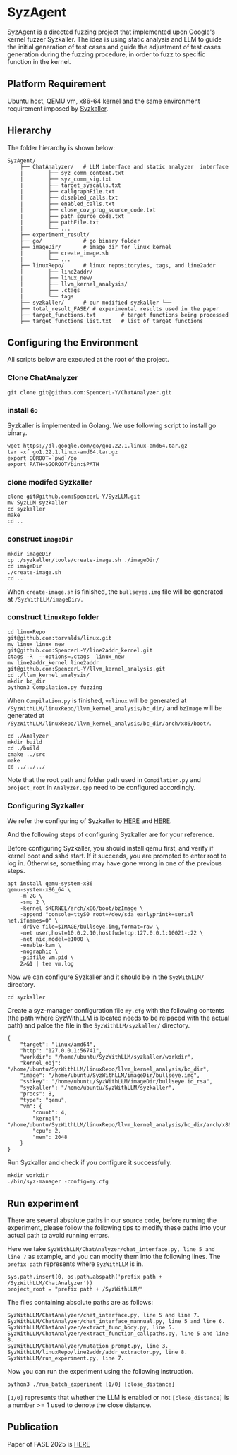 # SyzAgent

SyzAgent is a directed fuzzing project that implemented upon Google's kernel fuzzer Syzkaller. The idea is using static analysis and LLM to guide the initial generation of test cases and guide the adjustment of test cases generation during the fuzzing procedure, in order to fuzz to specific function in the kernel.

## Platform Requirement

Ubuntu host, QEMU vm, x86-64 kernel and the same environment requirement imposed by [Syzkaller](https://github.com/google/syzkaller/).

## Hierarchy
The folder hierarchy is shown below:

```
SyzAgent/ 
    ├── ChatAnalyzer/   # LLM interface and static analyzer  interface
    |        ├── syz_comm_content.txt
    |        ├── syz_comm_sig.txt
    |        ├── target_syscalls.txt
    |        ├── callgraphFile.txt
    |        ├── disabled_calls.txt
    |        ├── enabled_calls.txt
    |        ├── close_cov_prog_source_code.txt
    |        ├── path_source_code.txt
    |        ├── pathFile.txt
    |        └── ...
    ├── experiment_result/ 
    ├── go/             # go binary folder
    ├── imageDir/       # image dir for linux kernel
    |        ├── create_image.sh
    |        └── ...
    ├── linuxRepo/      # linux repositoryies, tags, and line2addr
    |        ├── line2addr/ 
    |        ├── linux_new/ 
    |        ├── llvm_kernel_analysis/ 
    |        ├── .ctags
    |        └── tags
    ├── syzkaller/      # our modified syzkaller └──
    ├── total_result_FASE/ # experimental results used in the paper
    ├── target_functions.txt        # target functions being processed
    ├── target_functions_list.txt   # list of target functions
```

## Configuring the Environment

All scripts below are executed at the root of the project.
###  Clone ChatAnalyzer

```
git clone git@github.com:SpencerL-Y/ChatAnalyzer.git
```

### install ```Go```

Syzkaller is implemented in Golang. We use following script to install go binary. 

```
wget https://dl.google.com/go/go1.22.1.linux-amd64.tar.gz
tar -xf go1.22.1.linux-amd64.tar.gz
export GOROOT=`pwd`/go
export PATH=$GOROOT/bin:$PATH
```

### clone modifed Syzkaller
```
clone git@github.com:SpencerL-Y/SyzLLM.git
mv SyzLLM syzkaller
cd syzkaller
make
cd ..
```

### construct ```imageDir```

```
mkdir imageDir
cp ./syzkaller/tools/create-image.sh ./imageDir/
cd imageDir
./create-image.sh
cd ..
```

When `create-image.sh` is finished, the `bullseyes.img` file will be generated at `/SyzWithLLM/imageDir/`.

### construct ```linuxRepo``` folder
```
cd linuxRepo
git@github.com:torvalds/linux.git
mv linux linux_new
git@github.com:SpencerL-Y/line2addr_kernel.git
ctags -R  --options=.ctags  linux_new
mv line2addr_kernel line2addr
git@github.com:SpencerL-Y/llvm_kernel_analysis.git
cd ./llvm_kernel_analysis/
mkdir bc_dir
python3 Compilation.py fuzzing
```

When `Compilation.py` is finished, `vmlinux` will be generated at `/SyzWithLLM/linuxRepo/llvm_kernel_analysis/bc_dir/` and `bzImage` will be generated at `/SyzWithLLM/linuxRepo/llvm_kernel_analysis/bc_dir/arch/x86/boot/`.

```
cd ./Analyzer
mkdir build
cd ./build
cmake ../src
make 
cd ../../../
```

Note that the root path and folder path used in ```Compilation.py``` and ```project_root``` in ```Analyzer.cpp``` need to be configured accordingly.

### Configuring Syzkaller

We refer the configuring of Syzkaller to [HERE](https://github.com/SpencerL-Y/SyzLLM/blob/master/docs/linux/setup_ubuntu-host_qemu-vm_x86-64-kernel.md) and [HERE](https://github.com/SpencerL-Y/SyzLLM/blob/master/docs/linux/setup.md).

And the following steps of configuring Syzkaller are for your reference.

Before configuring Syzkaller, you should install qemu first, and verify if kernel boot and sshd start. If it succeeds, you are prompted to enter root to log in. Otherwise, something may have gone wrong in one of the previous steps.
```
apt install qemu-system-x86 
qemu-system-x86_64 \
	-m 2G \
	-smp 2 \
	-kernel $KERNEL/arch/x86/boot/bzImage \   
	-append "console=ttyS0 root=/dev/sda earlyprintk=serial net.ifnames=0" \
	-drive file=$IMAGE/bullseye.img,format=raw \   
	-net user,host=10.0.2.10,hostfwd=tcp:127.0.0.1:10021-:22 \
	-net nic,model=e1000 \
	-enable-kvm \
	-nographic \
	-pidfile vm.pid \
	2>&1 | tee vm.log
```

Now we can configure Syzkaller and it should be in the `SyzWithLLM/` directory.
 ```
cd syzkaller
 ```
Create a syz-manager configuration file `my.cfg` with the following contents (the path where SyzWithLLM is located needs to be relpaced with the actual path) and palce the file in the `SyzWithLLM/syzkaller/` directory.
```
{
    "target": "linux/amd64",
    "http": "127.0.0.1:56741",
    "workdir": "/home/ubuntu/SyzWithLLM/syzkaller/workdir",
    "kernel_obj": "/home/ubuntu/SyzWithLLM/linuxRepo/llvm_kernel_analysis/bc_dir",
    "image": "/home/ubuntu/SyzWithLLM/imageDir/bullseye.img",
    "sshkey": "/home/ubuntu/SyzWithLLM/imageDir/bullseye.id_rsa",
    "syzkaller": "/home/ubuntu/SyzWithLLM/syzkaller",
    "procs": 8,
    "type": "qemu",
    "vm": {
        "count": 4,
        "kernel": "/home/ubuntu/SyzWithLLM/linuxRepo/llvm_kernel_analysis/bc_dir/arch/x86/boot/bzImage",
        "cpu": 2,
        "mem": 2048
    }
}
```
Run Syzkaller and check if you configure it successfully.
```
mkdir workdir
./bin/syz-manager -config=my.cfg
```

## Run experiment

There are several absolute paths in our source code, before running the experiment, please follow the following tips to modify these paths into your actual path to avoid running errors. 

Here we take `SyzWithLLM/ChatAnalyzer/chat_interface.py, line 5 and line 7` as example, and you can modify them into the following lines. The `prefix path` represents where `SyzWithLLM` is in.

```
sys.path.insert(0, os.path.abspath('prefix path + /SyzWithLLM/ChatAnalyzer'))
project_root = "prefix path + /SyzWithLLM/"
```

The files containing absolute paths are as follows:

```
SyzWithLLM/ChatAnalyzer/chat_interface.py, line 5 and line 7.
SyzWithLLM/ChatAnalyzer/chat_interface_mannual.py, line 5 and line 6.
SyzWithLLM/ChatAnalyzer/extract_func_body.py, line 5.
SyzWithLLM/ChatAnalyzer/extract_function_callpaths.py, line 5 and line 8.
SyzWithLLM/ChatAnalyzer/mutation_prompt.py, line 3.
SyzWithLLM/linuxRepo/line2addr/addr_extractor.py, line 8.
SyzWithLLM/run_experiment.py, line 7.
```

Now you can run the experiment using the following instruction.

```
python3 ./run_batch_experiment [1/0] [close_distance]
```

```[1/0]``` represents that whether the LLM is enabled or not
```[close_distance]``` is a number >= 1 used to denote the close distance.


## Publication

Paper of FASE 2025 is [HERE](https://arxiv.org/abs/2503.02301)
